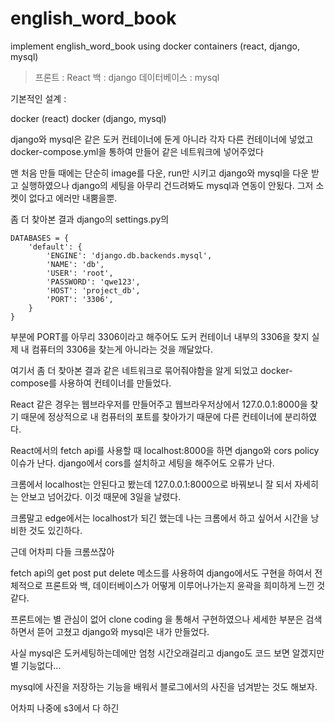 # english_word_book
implement english_word_book using docker containers (react, django, mysql)



> 프론트 : React
> 백 : django
> 데이터베이스 : mysql


기본적인 설계 :

docker (react)
docker (django, mysql)

django와 mysql은 같은 도커 컨테이너에 둔게 아니라 각자 다른 컨테이너에 넣었고 docker-compose.yml을 통하여 만들어 같은 네트워크에 넣어주었다

맨 처음 만들 때에는 단순히 image를 다운, run만 시키고 django와 mysql을 다운 받고 실행하였으나 django의 세팅을 아무리 건드려봐도 mysql과 연동이 안됬다. 그저 소켓이 없다고 에러만 내뿜을뿐.

좀 더 찾아본 결과 django의 settings.py의

```
DATABASES = {
    'default': {
        'ENGINE': 'django.db.backends.mysql',
        'NAME': 'db',
        'USER': 'root',
        'PASSWORD': 'qwe123',
        'HOST': 'project_db',
        'PORT': '3306',
    }
}
```

부분에 PORT를 아무리 3306이라고 해주어도 도커 컨테이너 내부의 3306을 찾지 실제 내 컴퓨터의 3306을 찾는게 아니라는 것을 깨달았다.

여기서 좀 더 찾아본 결과 같은 네트워크로 묶어줘야함을 알게 되었고 docker-compose를 사용하여 컨테이너를 만들었다.

React 같은 경우는 웹브라우저를 만들어주고 웹브라우저상에서 127.0.0.1:8000을 찾기 때문에 정상적으로 내 컴퓨터의 포트를 찾아가기 때문에 다른 컨테이너에 분리하였다.


React에서의 fetch api를 사용할 때 localhost:8000을 하면 django와 cors policy 이슈가 난다.
django에서 cors를 설치하고 세팅을 해주어도 오류가 난다.

크롬에서 localhost는 안된다고 봤는데 127.0.0.1:8000으로 바꿔보니 잘 되서 자세히는 안보고 넘어갔다.
이것 때문에 3일을 날렸다.

크롬말고 edge에서는 localhost가 되긴 했는데 나는 크롬에서 하고 싶어서 시간을 낭비한 것도 있긴하다.

근데 어차피 다들 크롬쓰잖아

 fetch api의 get post put delete 메소드를 사용하여 django에서도 구현을 하여서 전체적으로 프론트와 백, 데이터베이스가 어떻게 이루어나가는지 윤곽을 희미하게 느낀 것 같다.
 
 프론트에는 별 관심이 없어 clone coding 을 통해서 구현하였으나 세세한 부분은 검색하면서 뜯어 고쳤고 django와 mysql은 내가 만들었다.
 
 사실 mysql은 도커세팅하는데에만 엄청 시간오래걸리고 django도 코드 보면 알겠지만 별 기능없다...
 
 mysql에 사진을 저장하는 기능을 배워서 블로그에서의 사진을 넘겨받는 것도 해보자.
 
 어차피 나중에 s3에서 다 하긴 















